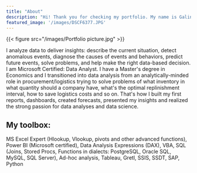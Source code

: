 ```yaml
---
title: "About"
description: "Hi! Thank you for checking my portfolio. My name is Galina Metina. I'm a Data Analyst with an experience in several different areas such as procurement, logistics, supply chain and finance, accounting"
featured_image: '/images/DSCF6377.JPG'
---
```

{{< figure src="/images/Portfolio picture.jpg" >}}

I analyze data to deliver insights: describe the current situation, detect anomalous events, diagnose the causes of events and behaviors, predict future events, solve problems, and help make the right data-based decision.
I am Microsoft Certified: Data Analyst.
I have a Master's degree in Economics and I transitioned into data analysis from an analytically-minded role in procurement/logistics trying to solve problems of what inventory in what quantity should a company have, what's the optimal replinishment interval, how to save logistics costs and so on. That's how I built my first reports, dashboards, created forecasts, presented my insights and realized the strong passion for data analyses and data science.

## My toolbox:
MS Excel Expert (Hlookup, Vlookup, pivots and other advanced functions), 
Power BI (Microsoft certified), Data Analysis Expressions (DAX), VBA, SQL (Joins, Stored Procs, Functions in dialects: PostgreSQL, Oracle SQL, MySQL, SQL Server), Ad-hoc analysis, 
Tableau, Gretl, SSIS, SSDT, SAP, Python

